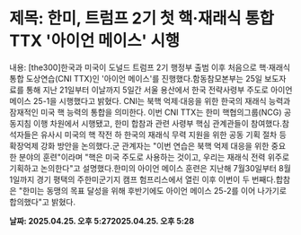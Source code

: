 # **제목: 한미, 트럼프 2기 첫 핵·재래식 통합 TTX '아이언 메이스' 시행**

  내용: [the300]한국과 미국이 도널드 트럼프 2기 행정부 출범 이후 처음으로 핵·재래식 통합 도상연습(CNI TTX)인 '아이언 메이스'를 진행했다.함동참모본부는 25일 보도자료를 통해 지난 21일부터 이날까지 5일간 서울 용산에서 한국 전략사령부 주도로 아이언 메이스 25-1을 시행했다고 밝혔다. CNI는 북핵 억제·대응을 위한 한국의 재래식 능력과 잠재적인 미국 핵 능력의 통합을 의미한다. 이번 CNI TTX는 한미 핵협의그룹(NCG) 공동지침 이행 차원에서 시행됐고, 한미 합참과 관련 사령부 핵심 관계관들이 참여했다.참석자들은 유사시 미국의 핵 작전 하 한국의 재래식 무력 지원을 위한 공동 기획 절차 등 확장억제 강화 방안을 논의했다.군 관계자는 "이번 연습은 북핵 억제 대응을 위한 중요한 분야의 훈련"이라며 "핵은 미국 주도로 사용하는 것이고, 우리는 재래식 전력 위주로 기획하고 논의한다"고 설명했다.한미의 아이언 메이스 훈련은 지난해 7월30일부터 8월1일까지 경기 평택의 주한미군기지 캠프 험프리스에서 열린 이후 이번이 두 번째다.합참은 "한미는 동맹의 목표 달성을 위해 후반기에도 아이언 메이스 25-2를 이어 나가기로 합의했다"고 밝혔다.

  **날짜: 2025.04.25. 오후 5:272025.04.25. 오후 5:28**